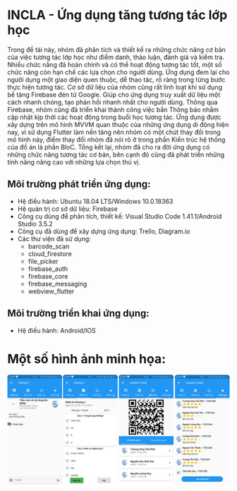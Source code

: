 # INCLA - Ứng dụng tăng tương tác lớp học

Trong đề tài này, nhóm đã phân tích và thiết kế ra những chức năng cơ bản của việc tương tác lớp học như điểm danh, thảo luận, đánh giá và kiểm tra. Nhiều chức năng đã hoàn chỉnh và có thể hoạt động tương tác tốt, một số chức năng còn hạn chế các lựa chọn cho người dùng. Ứng dụng đem lại cho người dụng một giao diện quen thuộc, dễ thao tác, rõ ràng trong từng bước thực hiện tương tác. Cơ sở dữ liệu của nhóm cũng rất linh loạt khi sử dụng bề tảng Firebase đén từ Google. Giúp cho ứng dụng truy xuất dữ liệu một cách nhanh chóng, tạo phản hồi nhanh nhất cho người dùng. Thông qua Firebase, nhóm cũng đã triển khai thành công việc bắn Thông báo nhằm cập nhật kịp thời các hoạt động trong buổi học tương tác. Ứng dụng được xây dựng trên mô hình MVVM quan thuộc của những ứng dụng di động hiện nay, vì sử dụng Flutter làm nền tảng nên nhóm có một chút thay đổi trong mô hình này, điểm thay đổi nhóm đã nói rõ ở trong phần Kiến trúc hệ thống của đồ án là phần BloC. Tổng kết lại, nhóm đã cho ra đời ứng dụng có những chức năng tương tác cơ bản, bên cạnh đó cũng đã phát triển những tính năng năng cao với những lựa chọn thú vị.


## Môi trường phát triển ứng dụng:
* Hệ điều hành: Ubuntu 18.04 LTS/Windows 10.0.18363
* Hệ quản trị cơ sở dữ liệu: Firebase
* Công cụ dùng để phân tích, thiết kế: Visual Studio Code 1.41.1/Android Studio 3.5.2
* Công cụ đã dùng để xây dựng ứng dụng: Trello, Diagram.io
* Các thư viện đã sử dụng:  
    - barcode_scan
    - cloud_firestore
    - file_picker
    - firebase_auth
    - firebase_core
    - firebase_messaging
    - webview_flutter
## Môi trường triển khai ứng dụng:
* Hệ điều hành: Android/IOS
  
  
# Một số hình ảnh minh họa: 
![Alt text](/screenshots/AnhMinhHoa.png?raw=true "Buổi học tương tác")
